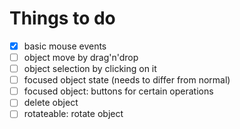 # Things to do

* [x] basic mouse events
* [ ] object move by drag'n'drop
* [ ] object selection by clicking on it
* [ ] focused object state (needs to differ from normal)
* [ ] focused object: buttons for certain operations
* [ ] delete object
* [ ] rotateable: rotate object
